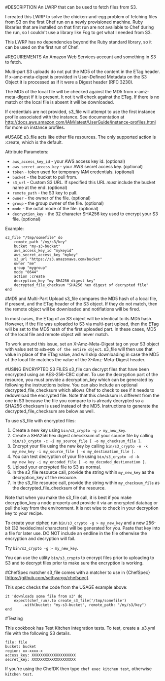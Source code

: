 #DESCRIPTION
An LWRP that can be used to fetch files from S3.

I created this LWRP to solve the chicken-and-egg problem of fetching files from S3 on the first Chef run on a newly provisioned machine. Ruby libraries that are installed on that first run are not available to Chef during the run, so I couldn't use a library like Fog to get what I needed from S3.

This LWRP has no dependencies beyond the Ruby standard library, so it can be used on the first run of Chef.

#REQUIREMENTS
An Amazon Web Services account and something in S3 to fetch.

Multi-part S3 uploads do not put the MD5 of the content in the ETag header. If x-amz-meta-digest is provided in User-Defined Metadata on the S3 Object it is processed as if it were a Digest header (RFC 3230).

The MD5 of the local file will be checked against the MD5 from x-amz-meta-digest if it is present.  It not it will check against the ETag.  If there is no match or the local file is absent it will be downloaded.

If credentials are not provided, s3_file will attempt to use the first instance profile associated with the instance. See documentation at http://docs.aws.amazon.com/IAM/latest/UserGuide/instance-profiles.html for more on instance profiles.

#USAGE
s3_file acts like other file resources.  The only supported action is :create, which is the default.

Attribute Parameters:

* `aws_access_key_id` - your AWS access key id. (optional)
* `aws_secret_access_key` - your AWS secret access key. (optional)
* `token` - token used for temporary IAM credentials. (optional)
* `bucket` - the bucket to pull from.
* `s3_url` - Custom S3 URL. If specified this URL *must* include the bucket name at the end. (optional)
* `remote_path` - the S3 key to pull.
* `owner` - the owner of the file. (optional)
* `group` - the group owner of the file. (optional)
* `mode` - the octal mode of the file. (optional)
* `decryption_key` - the 32 character SHA256 key used to encrypt your S3 file. (optional)

Example:

    s3_file "/tmp/somefile" do
    	remote_path "/my/s3/key"
    	bucket "my-s3-bucket"
    	aws_access_key_id "mykeyid"
    	aws_secret_access_key "mykey"
    	s3_url "https://s3.amazonaws.com/bucket"
    	owner "me"
    	group "mygroup"
    	mode "0644"
    	action :create
    	decryption_key "my SHA256 digest key"
    	decrypted_file_checksum "SHA256 hex digest of decrypted file"
    end
	
#MD5 and Multi-Part Upload
s3_file compares the MD5 hash of a local file, if present, and the ETag header of the S3 object.  If they do not match, then the remote object will be downloaded and notifiations will be fired.

In most cases, the ETag of an S3 object will be identical to its MD5 hash.  However, if the file was uploaded to S3 via multi-part upload, then the ETag will be set to the MD5 hash of the first uploaded part.  In these cases, MD5 of the local file and remote object will never match.

To work around this issue, set an X-Amz-Meta-Digest tag on your S3 object with value set to `md5=MD5 of the entire object`.  s3_file will then use that value in place of the ETag value, and will skip downloading in case the MD5 of the local file matches the value of the X-Amz-Meta-Digest header.

#USING ENCRYPTED S3 FILES
s3_file can decrypt files that have been encrypted using an AES-256-CBC cipher.  To use the decryption part of the resource, you must provide a decryption_key which can be generated by following the instructions below.  You can also include an optional decrypted_file_checksum which allows Chef to check to see if it needs to redownload the encrypted file.  Note that this checksum is different from the one in S3 because the file you compare to is already decrypted so a SHA256 checksum is used instead of the MD5. Instructions to generate the decrypted_file_checksum are below as well.

To use s3_file with encrypted files:

1. Create a new key using `bin/s3_crypto -g > my_new_key`.
1. Create a SHA256 hex digest checsksum of your source file by calling `bin/s3_crypto -c -i my_source_file [ -o my_checksum_file ]`.
1. Encrypt your file using the new key by calling `bin/s3_crypto -e -k my_new_key -i my_source_file [ -o my_destination_file ]`.
1. You can test decryption of your file using `bin/s3_crypto -d -k my_new_key -i my_encoded_file [ -o my_decoded_destionation ]`.
1. Upload your encrypted file to S3 as normal.
1. In the s3_file resource call, provide the string within `my_new_key` as the decryption_key of the resource.
1. In the s3_file resource call, provide the string within `my_checksum_file` as the decrypted_file_checksum of the resource.

Note that when you make the s3_file call, it is best if you make decryption_key a node property and provide it via an encrypted databag or pull the key from the environment.  It is not wise to check in your decryption key to your recipe.

To create your cipher, run `bin/s3_crypto -g > my_new_key` and a new 256-bit (32 hexidecimal characters) will be generated for you. Paste that key into a file for later use.  DO NOT include an endline in the file otherwise the encryption and decryption will fail.

Try `bin/s3_crypto -g > my_new_key`.

You can use the utility `bin/s3_crypto` to encrypt files prior to uploading to S3 and to decrypt files prior to make sure the encryption is working.

#ChefSpec matcher
s3_file comes with a matcher to use in {ChefSpec}[https://github.com/sethvargo/chefspec].

This spec checks the code from the USAGE example above:

    it 'downloads some file from s3' do
        expect(chef_run).to create_s3_file('/tmp/somefile')
            .with(bucket: "my-s3-bucket", remote_path: "/my/s3/key")
    end

#Testing

This cookbook has Test Kitchen integration tests. To test, create a .s3.yml file with the following S3 details.

    file: file
    bucket: bucket
    region: xx-xxxx-x
    access_key: XXXXXXXXXXXXXXXXXXXX
    secret_key: XXXXXXXXXXXXXXXXXXXX

If you're using the ChefDK then type `chef exec kitchen test`, otherwise `kitchen test`.

